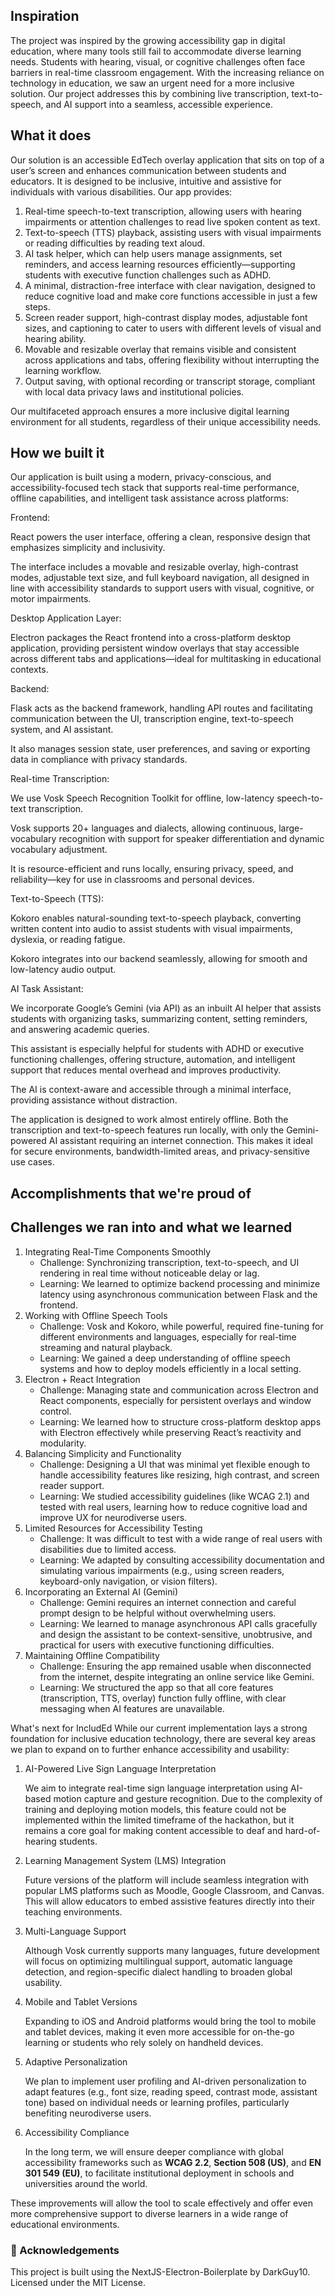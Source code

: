 ## Inspiration

The project was inspired by the growing accessibility gap in digital education, where many tools still fail to accommodate diverse learning needs. Students with hearing, visual, or cognitive challenges often face barriers in real-time classroom engagement. With the increasing reliance on technology in education, we saw an urgent need for a more inclusive solution. Our project addresses this by combining live transcription, text-to-speech, and AI support into a seamless, accessible experience.

## What it does

Our solution is an accessible EdTech overlay application that sits on top of a user’s screen and enhances communication between students and educators. It is designed to be inclusive, intuitive and assistive for individuals with various disabilities.
Our app provides:

1. Real-time speech-to-text transcription, allowing users with hearing impairments or attention challenges to read live spoken content as text.
2. Text-to-speech (TTS) playback, assisting users with visual impairments or reading difficulties by reading text aloud.
3. AI task helper, which can help users manage assignments, set reminders, and access learning resources efficiently—supporting students with executive function challenges such as ADHD.
4. A minimal, distraction-free interface with clear navigation, designed to reduce cognitive load and make core functions accessible in just a few steps.
5. Screen reader support, high-contrast display modes, adjustable font sizes, and captioning to cater to users with different levels of visual and hearing ability.
6. Movable and resizable overlay that remains visible and consistent across applications and tabs, offering flexibility without interrupting the learning workflow.
7. Output saving, with optional recording or transcript storage, compliant with local data privacy laws and institutional policies.

Our multifaceted approach ensures a more inclusive digital learning environment for all students, regardless of their unique accessibility needs.

## How we built it

Our application is built using a modern, privacy-conscious, and accessibility-focused tech stack that supports real-time performance, offline capabilities, and intelligent task assistance across platforms:

Frontend:

React powers the user interface, offering a clean, responsive design that emphasizes simplicity and inclusivity.

The interface includes a movable and resizable overlay, high-contrast modes, adjustable text size, and full keyboard navigation, all designed in line with accessibility standards to support users with visual, cognitive, or motor impairments.

Desktop Application Layer:

Electron packages the React frontend into a cross-platform desktop application, providing persistent window overlays that stay accessible across different tabs and applications—ideal for multitasking in educational contexts.

Backend:

Flask acts as the backend framework, handling API routes and facilitating communication between the UI, transcription engine, text-to-speech system, and AI assistant.

It also manages session state, user preferences, and saving or exporting data in compliance with privacy standards.

Real-time Transcription:

We use Vosk Speech Recognition Toolkit for offline, low-latency speech-to-text transcription.

Vosk supports 20+ languages and dialects, allowing continuous, large-vocabulary recognition with support for speaker differentiation and dynamic vocabulary adjustment.

It is resource-efficient and runs locally, ensuring privacy, speed, and reliability—key for use in classrooms and personal devices.

Text-to-Speech (TTS):

Kokoro enables natural-sounding text-to-speech playback, converting written content into audio to assist students with visual impairments, dyslexia, or reading fatigue.

Kokoro integrates into our backend seamlessly, allowing for smooth and low-latency audio output.

AI Task Assistant:

We incorporate Google’s Gemini (via API) as an inbuilt AI helper that assists students with organizing tasks, summarizing content, setting reminders, and answering academic queries.

This assistant is especially helpful for students with ADHD or executive functioning challenges, offering structure, automation, and intelligent support that reduces mental overhead and improves productivity.

The AI is context-aware and accessible through a minimal interface, providing assistance without distraction.

The application is designed to work almost entirely offline. Both the transcription and text-to-speech features run locally, with only the Gemini-powered AI assistant requiring an internet connection. This makes it ideal for secure environments, bandwidth-limited areas, and privacy-sensitive use cases.

## Accomplishments that we're proud of

## Challenges we ran into and what we learned

1. Integrating Real-Time Components Smoothly
   - Challenge: Synchronizing transcription, text-to-speech, and UI rendering in real time without noticeable delay or lag.
   - Learning: We learned to optimize backend processing and minimize latency using asynchronous communication between Flask and the frontend.
2. Working with Offline Speech Tools
   - Challenge: Vosk and Kokoro, while powerful, required fine-tuning for different environments and languages, especially for real-time streaming and natural playback.
   - Learning: We gained a deep understanding of offline speech systems and how to deploy models efficiently in a local setting.
3. Electron + React Integration
   - Challenge: Managing state and communication across Electron and React components, especially for persistent overlays and window control.
   - Learning: We learned how to structure cross-platform desktop apps with Electron effectively while preserving React’s reactivity and modularity.
4. Balancing Simplicity and Functionality
   - Challenge: Designing a UI that was minimal yet flexible enough to handle accessibility features like resizing, high contrast, and screen reader support.
   - Learning: We studied accessibility guidelines (like WCAG 2.1) and tested with real users, learning how to reduce cognitive load and improve UX for neurodiverse users.
5. Limited Resources for Accessibility Testing
   - Challenge: It was difficult to test with a wide range of real users with disabilities due to limited access.
   - Learning: We adapted by consulting accessibility documentation and simulating various impairments (e.g., using screen readers, keyboard-only navigation, or vision filters).
6. Incorporating an External AI (Gemini)
   - Challenge: Gemini requires an internet connection and careful prompt design to be helpful without overwhelming users.
   - Learning: We learned to manage asynchronous API calls gracefully and design the assistant to be context-sensitive, unobtrusive, and practical for users with executive functioning difficulties.
7. Maintaining Offline Compatibility
   - Challenge: Ensuring the app remained usable when disconnected from the internet, despite integrating an online service like Gemini.
   - Learning: We structured the app so that all core features (transcription, TTS, overlay) function fully offline, with clear messaging when AI features are unavailable.

What's next for IncludEd
While our current implementation lays a strong foundation for inclusive education technology, there are several key areas we plan to expand on to further enhance accessibility and usability:

1. AI-Powered Live Sign Language Interpretation

   We aim to integrate real-time sign language interpretation using AI-based motion capture and gesture recognition. Due to the complexity of training and deploying motion models, this feature could not be implemented within the limited timeframe of the hackathon, but it remains a core goal for making content accessible to deaf and hard-of-hearing students.

2. Learning Management System (LMS) Integration

   Future versions of the platform will include seamless integration with popular LMS platforms such as Moodle, Google Classroom, and Canvas. This will allow educators to embed assistive features directly into their teaching environments.

3. Multi-Language Support

   Although Vosk currently supports many languages, future development will focus on optimizing multilingual support, automatic language detection, and region-specific dialect handling to broaden global usability.

4. Mobile and Tablet Versions

   Expanding to iOS and Android platforms would bring the tool to mobile and tablet devices, making it even more accessible for on-the-go learning or students who rely solely on handheld devices.

5. Adaptive Personalization

   We plan to implement user profiling and AI-driven personalization to adapt features (e.g., font size, reading speed, contrast mode, assistant tone) based on individual needs or learning profiles, particularly benefiting neurodiverse users.

6. Accessibility Compliance

   In the long term, we will ensure deeper compliance with global accessibility frameworks such as **WCAG 2.2**, **Section 508 (US)**, and **EN 301 549 (EU)**, to facilitate institutional deployment in schools and universities around the world.

These improvements will allow the tool to scale effectively and offer even more comprehensive support to diverse learners in a wide range of educational environments.

### 🙏 Acknowledgements

This project is built using the NextJS-Electron-Boilerplate by DarkGuy10.
Licensed under the MIT License.
